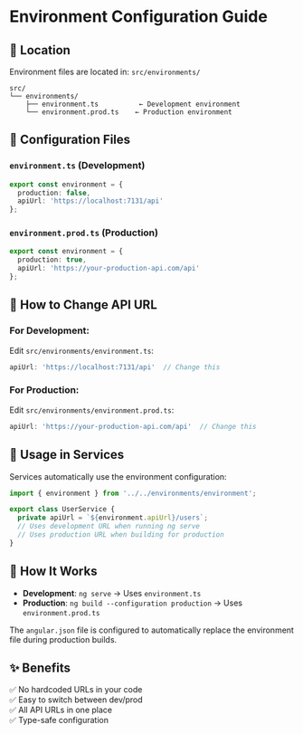 # Environment Configuration Guide

## 📁 Location

Environment files are located in: `src/environments/`

```
src/
└── environments/
    ├── environment.ts          ← Development environment
    └── environment.prod.ts    ← Production environment
```

## 🔧 Configuration Files

### `environment.ts` (Development)
```typescript
export const environment = {
  production: false,
  apiUrl: 'https://localhost:7131/api'
};
```

### `environment.prod.ts` (Production)
```typescript
export const environment = {
  production: true,
  apiUrl: 'https://your-production-api.com/api'
};
```

## 📝 How to Change API URL

### For Development:
Edit `src/environments/environment.ts`:
```typescript
apiUrl: 'https://localhost:7131/api'  // Change this
```

### For Production:
Edit `src/environments/environment.prod.ts`:
```typescript
apiUrl: 'https://your-production-api.com/api'  // Change this
```

## 🚀 Usage in Services

Services automatically use the environment configuration:

```typescript
import { environment } from '../../environments/environment';

export class UserService {
  private apiUrl = `${environment.apiUrl}/users`;
  // Uses development URL when running ng serve
  // Uses production URL when building for production
}
```

## 🔄 How It Works

- **Development**: `ng serve` → Uses `environment.ts`
- **Production**: `ng build --configuration production` → Uses `environment.prod.ts`

The `angular.json` file is configured to automatically replace the environment file during production builds.

## ✨ Benefits

✅ No hardcoded URLs in your code  
✅ Easy to switch between dev/prod  
✅ All API URLs in one place  
✅ Type-safe configuration  

